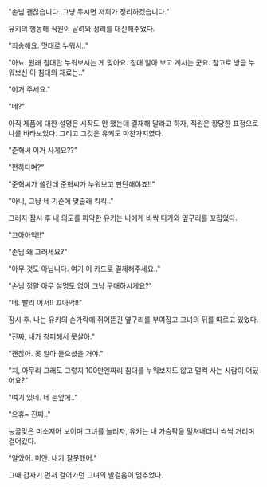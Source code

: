 "손님 괜찮습니다. 그냥 두시면 저희가 정리하겠습니다."

유키의 행동해 직원이 달려와 정리를 대신해주었다.

"죄송해요. 멋대로 누워서.."

"아뇨. 원래 침대란 누워보시는 게 맞아요. 침대 알아 보고 계시는 군요. 참고로 방금 누워보신 이 침대의 재료는.."

"이거 주세요."

"네?"

아직 제품에 대한 설명은 시작도 안 했는데 결재해 달라고 하자, 직원은 황당한 표정으로 나를 바라보았다. 그리고 그것은 유키도 마찬가지였다.

"준혁씨 이거 사게요??"

"편하다며?"

"준혁씨가 쓸건데 준혁씨가 누워보고 판단해야죠!!"

"아니, 그냥 네 기준에 맞출래 킥킥.."

그러자 잠시 후 내 의도를 파악한 유키는 나에게 바싹 다가와 옆구리를 꼬집었다.

"끄아아악!!"

"손님 왜 그러세요?"

"아무 것도 아닙니다. 여기 이 카드로 결제해주세요.."

"손님 정말 아무 설명도 없이 그냥 구매하시게요?"

"네. 빨리 어서!! 끄아악!!"

잠시 후. 나는 유키의 손가락에 쥐어뜯긴 옆구리를 부여잡고 그녀의 뒤를 따르고 있었다. 

"진짜, 내가 창피해서 못살아."

"괜찮아. 못 알아 들으셨을 거야."

"치, 아무리 그래도 그렇지 100만엔짜리 침대를 누워보지도 않고 덜컥 사는 사람이 어딨어요?"

"여기 있네. 네 눈앞에.."

"으휴~ 진짜.."

능글맞은 미소지어 보이며 그녀를 놀리자, 유키는 내 가슴팍을 밀쳐내더니 씩씩 거리며 걸어갔다.

"알았어. 미안. 내가 잘못했어."

그때 갑자기 먼저 걸어가던 그녀의 발걸음이 멈추었다.